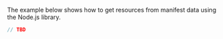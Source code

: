The example below shows how to get resources from manifest data using the Node.js library.

```js
// TBD
```